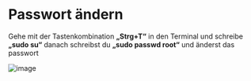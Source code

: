 Passwort ändern
===

Gehe mit der Tastenkombination **„Strg+T“** in den Terminal und schreibe **„sudo su“** danach schreibst du **„sudo passwd root“** und änderst das passwort

![image](https://github.com/user-attachments/assets/f31e54aa-fa02-47c5-8e34-5d06ee4729de)
